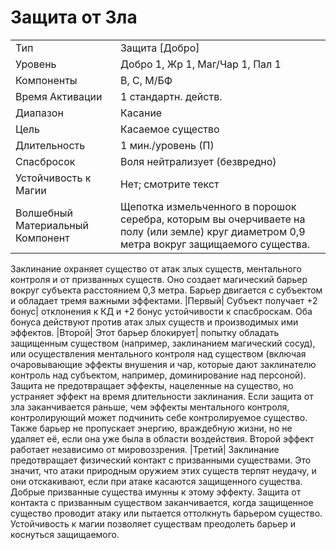 
# Защита от Зла

| | |
|---|---|
|Тип|Защита [Добро]|
|Уровень| Добро 1, Жр 1, Маг/Чар 1, Пал 1|
|Компоненты| В, С, М/БФ|
|Время Активации| 1 стандартн. действ.|
|Диапазон| Касание|
|Цель| Касаемое существо|
|Длительность| 1 мин./уровень (П)|
|Спасбросок| Воля нейтрализует (безвредно)|
|Устойчивость к Магии| Нет; смотрите текст|
|Волшебный Материальный Компонент| Щепотка измельченного в порошок серебра, которым вы очерчиваете на полу (или земле) круг диаметром 0,9 метра вокруг защищаемого существа.|

Заклинание охраняет существо от атак злых существ, ментального контроля и от призванных существ. Оно создает магический барьер вокруг субъекта расстоянием 0,3 метра. Барьер двигается с субъектом и обладает тремя важными эффектами. |Первый| Субъект получает +2 бонус| отклонения к КД и +2 бонус устойчивости к спасброскам. Оба бонуса действуют против атак злых существ и производимых ими эффектов. |Второй| Этот барьер блокирует| попытку обладать защищенным существом (например, заклинанием магический сосуд), или осуществления ментального контроля над существом (включая очаровывающие эффекты внушения и чар, которые дают заклинателю контроль над субъектом, например, доминирование над персоной). Защита не предотвращает эффекты, нацеленные на существо, но устраняет эффект на время длительности заклинания. Если защита от зла заканчивается раньше, чем эффекты ментального контроля, контролирующий может подчинить себе контролируемое существо. Также барьер не пропускает энергию, враждебную жизни, но не удаляет её, если она уже была в области воздействия. Второй эффект работает независимо от мировоззрения. |Третий| Заклинание предотвращает физический контакт с призванными существами. Это значит, что атаки природным оружием этих существ терпят неудачу, и они отскакивают, если при атаке касаются защищенного существа. Добрые призванные существа имунны к этому эффекту. Защита от контакта с призванным существом заканчивается, когда защищенное существо проводит атаку или пытается оттолкнуть барьером существо. Устойчивость к магии позволяет существам преодолеть барьер и коснуться защищаемого.
